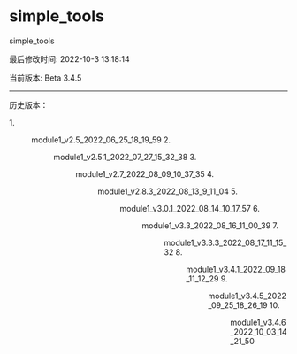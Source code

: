 # simple_tools

simple_tools

最后修改时间: 2022-10-3 13:18:14

当前版本: Beta 3.4.5

-----------

历史版本：

1.<dir> module1_v2.5_2022_06_25_18_19_59
2.<dir> module1_v2.5.1_2022_07_27_15_32_38
3.<dir> module1_v2.7_2022_08_09_10_37_35
4.<dir> module1_v2.8.3_2022_08_13_9_11_04
5.<dir> module1_v3.0.1_2022_08_14_10_17_57
6.<dir> module1_v3.3_2022_08_16_11_00_39
7.<dir> module1_v3.3.3_2022_08_17_11_15_32
8.<dir> module1_v3.4.1_2022_09_18_11_12_29
9.<dir> module1_v3.4.5_2022_09_25_18_26_19
10.<dir> module1_v3.4.6_2022_10_03_14_21_50

